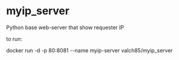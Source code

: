 # myip_server
Python base web-server that show requester IP

to run: 

docker run -d -p 80:8081 --name myip-server valch85/myip_server
